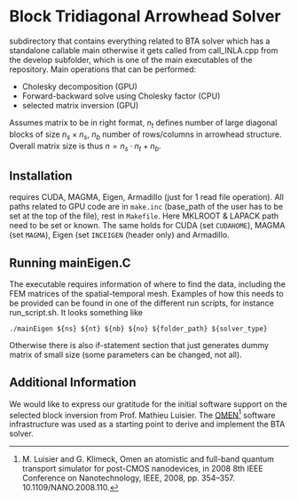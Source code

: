 # Block Tridiagonal Arrowhead Solver

subdirectory that contains everything related to BTA solver which has a standalone callable main otherwise it gets called from call_INLA.cpp from the develop subfolder, which is one of the main executables of the repository. 
Main operations that can be performed:

- Cholesky decomposition (GPU)
- Forward-backward solve using Cholesky factor (CPU)
- selected matrix inversion (GPU)
  
Assumes matrix to be in right format, $n_t$ defines number of large diagonal blocks of size $n_s \times n_s$, $n_b$ number of rows/columns in arrowhead structure. Overall matrix size is thus $n = n_s \cdot n_t + n_b$. 

## Installation

requires CUDA, MAGMA, Eigen, Armadillo (just for 1 read file operation). All paths related to GPU code are in `make.inc` (base_path of the user has to be set at the top of the file), rest in `Makefile`. Here MKLROOT & LAPACK path need to be set or known. The same holds for CUDA (set ```CUDAHOME```), MAGMA (set ```MAGMA```), Eigen (set ```INCEIGEN``` (header only) and Armadillo.  


## Running mainEigen.C

The executable requires information of where to find the data, including the FEM matrices of the spatial-temporal mesh. Examples of how this needs to be provided can be found in one of the different run scripts, for instance run_script.sh. It looks something like 

```
./mainEigen ${ns} ${nt} ${nb} ${no} ${folder_path} ${solver_type}
```

Otherwise there is also if-statement section that just generates dummy matrix of small size (some parameters can be changed, not all).  

## Additional Information

We would like to express our gratitude for the initial software support on the selected block inversion from Prof. Mathieu Luisier. The [OMEN[^1]](https://doi.org/10.1109/NANO.2008.110) software infrastructure was used as a starting point to derive and implement the BTA solver.

[^1]: M. Luisier and G. Klimeck, Omen an atomistic and full-band quantum transport simulator for post-CMOS nanodevices, in 2008 8th IEEE Conference on Nanotechnology, IEEE, 2008, pp. 354–357. 10.1109/NANO.2008.110.



